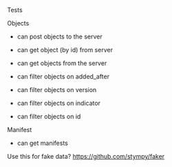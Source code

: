 Tests

Objects
  - can post objects to the server

  - can get object (by id) from server

  - can get objects from the server
  - can filter objects on added_after
  - can filter objects on version
  - can filter objects on indicator
  - can filter objects on id

Manifest
- can get manifests

Use this for fake data?
https://github.com/stympy/faker
